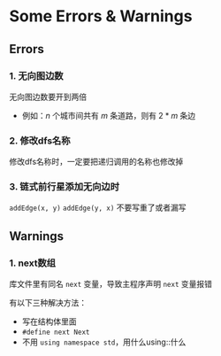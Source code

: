 # Some Errors & Warnings

## Errors

### 1. 无向图边数

无向图边数要开到两倍

- 例如：$n$ 个城市间共有 $m$ 条道路，则有 $2*m$ 条边

### 2. 修改dfs名称

修改dfs名称时，一定要把递归调用的名称也修改掉

### 3. 链式前行星添加无向边时

`addEdge(x, y)`
`addEdge(y, x)`
不要写重了或者漏写

## Warnings

### 1. next数组

库文件里有同名 `next` 变量，导致主程序声明 `next` 变量报错

有以下三种解决方法：

- 写在结构体里面
- `#define next Next`
- 不用 `using namespace std`，用什么using::什么
